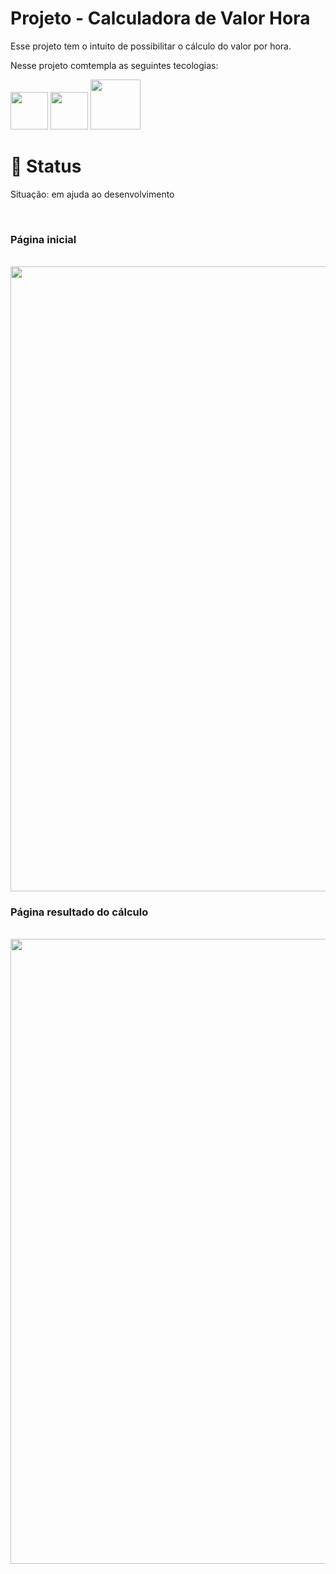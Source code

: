   <h1>Projeto - Calculadora de Valor Hora</h1>
  
  <p>
  Esse projeto tem o intuito de possibilitar o cálculo do valor por hora.  
  
  <br>  
  
  <p>
  Nesse projeto comtempla as seguintes tecologias:
  </p>
  
  <span>
    <img src="https://getbootstrap.com/docs/5.0/assets/brand/bootstrap-logo.svg" height="60">
    <img src="https://upload.wikimedia.org/wikipedia/commons/thumb/3/31/Webysther_20160423_-_Elephpant.svg/2560px-Webysther_20160423_-_Elephpant.svg.png" height="60">
    <img src="https://4.bp.blogspot.com/-oHMa7P0GxnU/VUe5vTdMBxI/AAAAAAAALTw/LTEB77VmLkA/s1600/html5_css3.png" width="80">
  </span>
  
  <br>
  
  <h1> 📜 Status </h1>
  <p> Situação: em ajuda ao desenvolvimento </p>
    
  <br>
  
  <h3> Página inicial </h3>
  <br>
  <img src="https://img001.prntscr.com/file/img001/m5erurGcRIOxPLFlkymxjw.png" width="1000">
  <br>
  
  <h3> Página resultado do cálculo </h3>
  <br>
  <img src="https://img001.prntscr.com/file/img001/KkNi1oxnTSylq-DYwn1Xxw.png" width="1000">
  <br>
  

